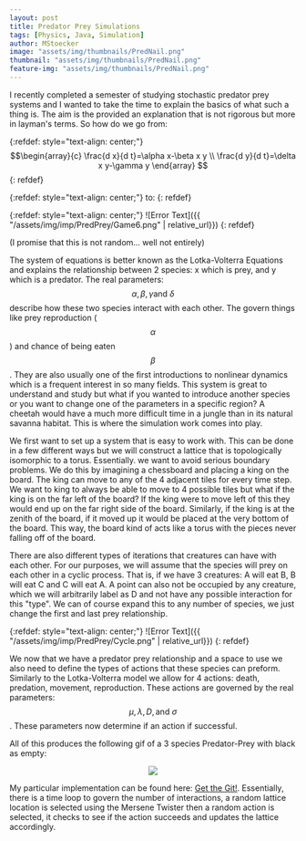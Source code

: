 ```yaml
---
layout: post
title: Predator Prey Simulations
tags: [Physics, Java, Simulation]
author: MStoecker
image: "assets/img/thumbnails/PredNail.png"
thumbnail: "assets/img/thumbnails/PredNail.png"
feature-img: "assets/img/thumbnails/PredNail.png"
---
```

<!-- ![Error Text](https://media.giphy.com/media/j0kJBNkYGyBllgIU3t/giphy.gif){: .center-image} -->

I recently completed a semester of studying stochastic predator prey systems and I wanted to take the time to explain the basics of what such a thing is. The aim is the provided an explanation that is not rigorous but more in layman's terms. So how do we go from:

{:refdef: style="text-align: center;"}
$$\begin{array}{c}
\frac{d x}{d t}=\alpha x-\beta x y \\
\frac{d y}{d t}=\delta x y-\gamma y
\end{array} $$
{: refdef}

{:refdef: style="text-align: center;"}
to:
{: refdef}

{:refdef: style="text-align: center;"}
![Error Text]({{ "/assets/img/imp/PredPrey/Game6.png" | relative_url}})
{: refdef}

(I promise that this is not random... well not entirely)

The system of equations is better known as the Lotka-Volterra Equations and explains the relationship between 2 species: x which is prey, and y which is a predator. The real parameters: $$\alpha, \beta, \gamma \text{and } \delta $$ describe how these two species interact with each other. The govern things like prey reproduction ($$\alpha$$) and chance of being eaten $$\beta$$. They are also usually one of the first introductions to nonlinear dynamics which is a frequent interest in so many fields. This system is great to understand and study but what if you wanted to introduce another species or you want to change one of the parameters in a specific region? A cheetah would have a much more difficult time in a jungle than in its natural savanna habitat. This is where the simulation work comes into play.

We first want to set up a system that is easy to work with. This can be done in a few different ways
but we will construct a lattice that is topologically isomorphic to a torus. Essentially. we want to avoid serious boundary problems. We do this by imagining a chessboard and placing a king on the board. The king can move to any of the 4 adjacent tiles for every time step. We want to king to always be able to move to 4 possible tiles but what if the king is on the far left of the board? If the king were to move left of this they would end up on the far right side of the board. Similarly, if  the king is at the zenith of the board, if it moved up it would be placed at the very bottom of the board. This way, the board kind of acts like a torus with the pieces never falling off of the board.

There are also different types of iterations that creatures can have with each other. For our purposes, we will assume that the species will prey on each other in a cyclic process. That is, if we have 3 creatures: A will eat B, B will eat C and C will eat A. A point can also not be occupied by any creature, which we will arbitrarily label as D and not have any possible interaction for this "type". We can of course expand this to any number of species, we just change the first and last prey relationship.

{:refdef: style="text-align: center;"}
![Error Text]({{ "/assets/img/imp/PredPrey/Cycle.png" | relative_url}})
{: refdef}

We now that we have a predator prey relationship and a space to use we also need to define the types of actions that these species can preform. Similarly to the Lotka-Volterra model we allow for 4 actions: death, predation, movement, reproduction. These actions are governed by the real parameters: $$\mu ,\lambda , D,\text{and }\sigma $$. These parameters now determine if an action if successful.

All of this produces the following gif of a 3 species Predator-Prey with black as empty:
<p align="center">
<img src="https://media.giphy.com/media/j0kJBNkYGyBllgIU3t/giphy.gif"/>
</p>

My particular implementation can be found here: [Get the Git!](https://github.com/AquaVoidstar/PredatorPrey.git). Essentially, there is a time loop to govern the number of interactions, a random lattice location is selected using the Mersene Twister then a random action is selected, it checks to see if the action succeeds and updates the lattice accordingly.
